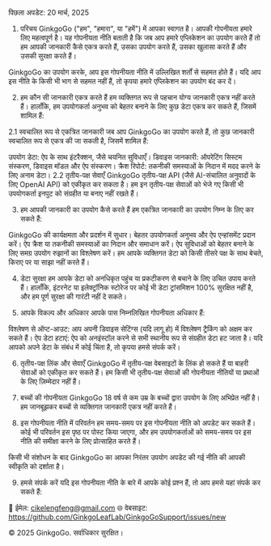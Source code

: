 पिछला अपडेट: 20 मार्च, 2025

1. परिचय
GinkgoGo ("हम", "हमारा", या "हमें") में आपका स्वागत है। आपकी गोपनीयता हमारे लिए महत्वपूर्ण है। यह गोपनीयता नीति बताती है कि जब आप हमारे एप्लिकेशन का उपयोग करते हैं तो हम आपकी जानकारी कैसे एकत्र करते हैं, उसका उपयोग करते हैं, उसका खुलासा करते हैं और उसकी सुरक्षा करते हैं।

GinkgoGo का उपयोग करके, आप इस गोपनीयता नीति में उल्लिखित शर्तों से सहमत होते हैं। यदि आप इस नीति के किसी भी भाग से सहमत नहीं हैं, तो कृपया हमारे एप्लिकेशन का उपयोग बंद कर दें।

2. हम कौन सी जानकारी एकत्र करते हैं
हम व्यक्तिगत रूप से पहचान योग्य जानकारी एकत्र नहीं करते हैं। हालाँकि, हम उपयोगकर्ता अनुभव को बेहतर बनाने के लिए कुछ डेटा एकत्र कर सकते हैं, जिसमें शामिल हैं:

2.1 स्वचालित रूप से एकत्रित जानकारी
जब आप GinkgoGo का उपयोग करते हैं, तो कुछ जानकारी स्वचालित रूप से एकत्र की जा सकती है, जिसमें शामिल हैं:

उपयोग डेटा: ऐप के साथ इंटरैक्शन, जैसे चयनित सुविधाएँ।
डिवाइस जानकारी: ऑपरेटिंग सिस्टम संस्करण, डिवाइस मॉडल और ऐप संस्करण।
क्रैश रिपोर्ट: तकनीकी समस्याओं के निदान में मदद करने के लिए अनाम डेटा।
2.2 तृतीय-पक्ष सेवाएँ
GinkgoGo तृतीय-पक्ष API (जैसे AI-संचालित अनुवादों के लिए OpenAI API) को एकीकृत कर सकता है। हम इन तृतीय-पक्ष सेवाओं को भेजे गए किसी भी उपयोगकर्ता इनपुट को संग्रहीत या बनाए नहीं रखते हैं।

3. हम आपकी जानकारी का उपयोग कैसे करते हैं
हम एकत्रित जानकारी का उपयोग निम्न के लिए कर सकते हैं:

GinkgoGo की कार्यक्षमता और प्रदर्शन में सुधार।
बेहतर उपयोगकर्ता अनुभव और ऐप एन्हांसमेंट प्रदान करें।
ऐप क्रैश या तकनीकी समस्याओं का निदान और समाधान करें।
ऐप सुविधाओं को बेहतर बनाने के लिए समग्र उपयोग रुझानों का विश्लेषण करें।
हम आपके व्यक्तिगत डेटा को किसी तीसरे पक्ष के साथ बेचते, किराए पर या साझा नहीं करते हैं।

4. डेटा सुरक्षा
हम आपके डेटा को अनधिकृत पहुंच या प्रकटीकरण से बचाने के लिए उचित उपाय करते हैं। हालाँकि, इंटरनेट या इलेक्ट्रॉनिक स्टोरेज पर कोई भी डेटा ट्रांसमिशन 100% सुरक्षित नहीं है, और हम पूर्ण सुरक्षा की गारंटी नहीं दे सकते।

5. आपके विकल्प और अधिकार
आपके पास निम्नलिखित गोपनीयता अधिकार हैं:

विश्लेषण से ऑप्ट-आउट: आप अपनी डिवाइस सेटिंग्स (यदि लागू हो) में विश्लेषण ट्रैकिंग को अक्षम कर सकते हैं।
ऐप डेटा हटाएं: ऐप को अनइंस्टॉल करने से सभी स्थानीय रूप से संग्रहीत डेटा हट जाता है।
यदि आपको अपने डेटा के संबंध में कोई चिंता है, तो कृपया हमसे संपर्क करें।

6. तृतीय-पक्ष लिंक और सेवाएँ
GinkgoGo में तृतीय-पक्ष वेबसाइटों के लिंक हो सकते हैं या बाहरी सेवाओं को एकीकृत कर सकते हैं। हम किसी भी तृतीय-पक्ष सेवाओं की गोपनीयता नीतियों या प्रथाओं के लिए ज़िम्मेदार नहीं हैं।

7. बच्चों की गोपनीयता
GinkgoGo 18 वर्ष से कम उम्र के बच्चों द्वारा उपयोग के लिए अभिप्रेत नहीं है। हम जानबूझकर बच्चों से व्यक्तिगत जानकारी एकत्र नहीं करते हैं।

8. इस गोपनीयता नीति में परिवर्तन
हम समय-समय पर इस गोपनीयता नीति को अपडेट कर सकते हैं। कोई भी परिवर्तन इस पृष्ठ पर पोस्ट किया जाएगा, और हम उपयोगकर्ताओं को समय-समय पर इस नीति की समीक्षा करने के लिए प्रोत्साहित करते हैं।

किसी भी संशोधन के बाद GinkgoGo का आपका निरंतर उपयोग अपडेट की गई नीति की आपकी स्वीकृति को दर्शाता है।

9. हमसे संपर्क करें
यदि इस गोपनीयता नीति के बारे में आपके कोई प्रश्न हैं, तो आप हमसे यहां संपर्क कर सकते हैं:

📧 ईमेल: cikelengfeng@gmail.com
🌐 वेबसाइट: https://github.com/GinkgoLeafLab/GinkgoGoSupport/issues/new

© 2025 GinkgoGo. सर्वाधिकार सुरक्षित।